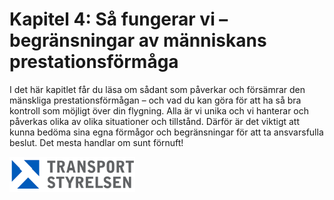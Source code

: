 # Kapitel 4: Så fungerar vi – begränsningar av människans prestationsförmåga

I det här kapitlet får du läsa om sådant som påverkar och försämrar den mänskliga prestationsförmågan – och vad du kan göra för att ha så bra kontroll som möjligt över din flygning. Alla är vi unika och vi hanterar och påverkas olika av olika situationer och tillstånd. Därför är det viktigt att kunna bedöma sina egna förmågor och begränsningar för att ta ansvarsfulla beslut. Det mesta handlar om sunt förnuft!

![Transport Styrelsen](./images/Logga.png)

